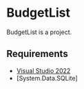 # BudgetList
BudgetList is a project.

## Requirements
- [Visual Studio 2022](https://visualstudio.com)
- [System.Data.SQLite]
